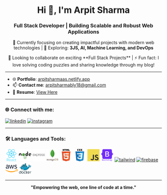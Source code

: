 <h1 align="center">Hi 👋, I'm Arpit Sharma</h1>
<h3 align="center">Full Stack Developer | Building Scalable and Robust Web Applications</h3>

<p align="center">
  🔭 Currently focusing on creating impactful projects with modern web technologies | 🌱 Exploring: <strong>3JS, AI, Machine Learning, and DevOps</strong>
</p>

<p align="center"> 
  👯 Looking to collaborate on exciting **Full Stack Projects** | ⚡ Fun fact: I love solving coding puzzles and sharing knowledge through my blog!
</p>

---

- 🌐 **Portfolio**: [arpitsharmaas.netlify.app](https://arpitsharmaas.netlify.app/)
- 📫 **Contact me**: arpitsharmably18@gmail.com
- 📄 **Resume**: [View Here](https://arpitsharmaas.netlify.app/)

---

<h3 align="left">🌐 Connect with me:</h3>
<p align="left">
  <a href="https://linkedin.com/in/arpitsharmaas" target="blank"><img align="center" src="https://cdn.jsdelivr.net/npm/simple-icons@v3/icons/linkedin.svg" alt="linkedin" height="30" width="30" /></a>
  <a href="https://instagram.com/debugging_wallah" target="blank"><img align="center" src="https://cdn.jsdelivr.net/npm/simple-icons@v3/icons/instagram.svg" alt="instagram" height="30" width="30" /></a>
</p>

---

<h3 align="left">🛠 Languages and Tools:</h3>
<p align="left">
  <a href="https://reactjs.org/" target="_blank" rel="noreferrer"><img src="https://raw.githubusercontent.com/devicons/devicon/master/icons/react/react-original-wordmark.svg" alt="react" width="40" height="40"/></a>
  <a href="https://nodejs.org" target="_blank" rel="noreferrer"><img src="https://raw.githubusercontent.com/devicons/devicon/master/icons/nodejs/nodejs-original-wordmark.svg" alt="nodejs" width="40" height="40"/></a>
  <a href="https://expressjs.com" target="_blank" rel="noreferrer"><img src="https://raw.githubusercontent.com/devicons/devicon/master/icons/express/express-original-wordmark.svg" alt="express" width="40" height="40"/></a>
  <a href="https://www.mongodb.com/" target="_blank" rel="noreferrer"><img src="https://raw.githubusercontent.com/devicons/devicon/master/icons/mongodb/mongodb-original-wordmark.svg" alt="mongodb" width="40" height="40"/></a>
  <a href="https://www.w3.org/html/" target="_blank" rel="noreferrer"><img src="https://raw.githubusercontent.com/devicons/devicon/master/icons/html5/html5-original-wordmark.svg" alt="html5" width="40" height="40"/></a>
  <a href="https://www.w3schools.com/css/" target="_blank" rel="noreferrer"><img src="https://raw.githubusercontent.com/devicons/devicon/master/icons/css3/css3-original-wordmark.svg" alt="css3" width="40" height="40"/></a>
  <a href="https://developer.mozilla.org/en-US/docs/Web/JavaScript" target="_blank" rel="noreferrer"><img src="https://raw.githubusercontent.com/devicons/devicon/master/icons/javascript/javascript-original.svg" alt="javascript" width="40" height="40"/></a>
  <a href="https://getbootstrap.com" target="_blank" rel="noreferrer"><img src="https://raw.githubusercontent.com/devicons/devicon/master/icons/bootstrap/bootstrap-plain-wordmark.svg" alt="bootstrap" width="40" height="40"/></a>
  <a href="https://tailwindcss.com/" target="_blank" rel="noreferrer"><img src="https://www.vectorlogo.zone/logos/tailwindcss/tailwindcss-icon.svg" alt="tailwind" width="40" height="40"/></a>
  <a href="https://firebase.google.com/" target="_blank" rel="noreferrer"><img src="https://www.vectorlogo.zone/logos/firebase/firebase-icon.svg" alt="firebase" width="40" height="40"/></a>
  <a href="https://aws.amazon.com" target="_blank" rel="noreferrer"><img src="https://raw.githubusercontent.com/devicons/devicon/master/icons/amazonwebservices/amazonwebservices-original-wordmark.svg" alt="aws" width="40" height="40"/></a>
  <a href="https://www.docker.com/" target="_blank" rel="noreferrer"><img src="https://raw.githubusercontent.com/devicons/devicon/master/icons/docker/docker-original-wordmark.svg" alt="docker" width="40" height="40"/></a>
</p>

---

<p align="center">
  <strong>"Empowering the web, one line of code at a time."</strong>
</p>
